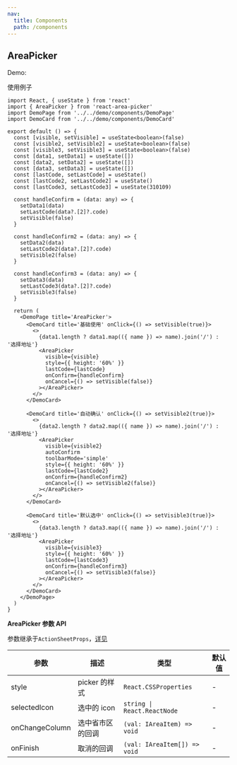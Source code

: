 ```yaml
---
nav:
  title: Components
  path: /components
---
```


## AreaPicker

Demo:

使用例子

```tsx
import React, { useState } from 'react'
import { AreaPicker } from 'react-area-picker'
import DemoPage from '../../demo/components/DemoPage'
import DemoCard from '../../demo/components/DemoCard'

export default () => {
  const [visible, setVisible] = useState<boolean>(false)
  const [visible2, setVisible2] = useState<boolean>(false)
  const [visible3, setVisible3] = useState<boolean>(false)
  const [data1, setData1] = useState([])
  const [data2, setData2] = useState([])
  const [data3, setData3] = useState([])
  const [lastCode, setLastCode] = useState()
  const [lastCode2, setLastCode2] = useState()
  const [lastCode3, setLastCode3] = useState(310109)

  const handleConfirm = (data: any) => {
    setData1(data)
    setLastCode(data?.[2]?.code)
    setVisible(false)
  }

  const handleConfirm2 = (data: any) => {
    setData2(data)
    setLastCode2(data?.[2]?.code)
    setVisible2(false)
  }

  const handleConfirm3 = (data: any) => {
    setData3(data)
    setLastCode3(data?.[2]?.code)
    setVisible3(false)
  }

  return (
    <DemoPage title='AreaPicker'>
      <DemoCard title='基础使用' onClick={() => setVisible(true)}>
        <>
          {data1.length ? data1.map(({ name }) => name).join('/') : '选择地址'}
          <AreaPicker
            visible={visible}
            style={{ height: '60%' }}
            lastCode={lastCode}
            onConfirm={handleConfirm}
            onCancel={() => setVisible(false)}
          ></AreaPicker>
        </>
      </DemoCard>

      <DemoCard title='自动确认' onClick={() => setVisible2(true)}>
        <>
          {data2.length ? data2.map(({ name }) => name).join('/') : '选择地址'}
          <AreaPicker
            visible={visible2}
            autoConfirm
            toolbarMode='simple'
            style={{ height: '60%' }}
            lastCode={lastCode2}
            onConfirm={handleConfirm2}
            onCancel={() => setVisible2(false)}
          ></AreaPicker>
        </>
      </DemoCard>

      <DemoCard title='默认选中' onClick={() => setVisible3(true)}>
        <>
          {data3.length ? data3.map(({ name }) => name).join('/') : '选择地址'}
          <AreaPicker
            visible={visible3}
            style={{ height: '60%' }}
            lastCode={lastCode3}
            onConfirm={handleConfirm3}
            onCancel={() => setVisible3(false)}
          ></AreaPicker>
        </>
      </DemoCard>
    </DemoPage>
  )
}
```

**AreaPicker 参数 API**

参数继承于`ActionSheetProps`，[详见](../ActionSheet/index.md)

| 参数           | 描述             | 类型                         | 默认值 |
| -------------- | ---------------- | ---------------------------- | ------ |
| style          | picker 的样式    | `React.CSSProperties`        | -      |
| selectedIcon   | 选中的 icon      | `string \| React.ReactNode`  | -      |
| onChangeColumn | 选中省市区的回调 | `(val: IAreaItem) => void`   | -      |
| onFinish       | 取消的回调       | `(val: IAreaItem[]) => void` | -      |
